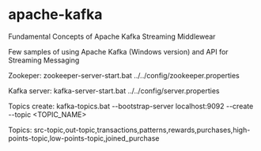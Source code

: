 # apache-kafka
Fundamental Concepts of Apache  Kafka Streaming Middlewear

Few samples of using Apache Kafka (Windows version) and API for Streaming Messaging


Zookeper:
zookeeper-server-start.bat ../../config/zookeeper.properties

Kafka server:
kafka-server-start.bat ../../config/server.properties

Topics create:
kafka-topics.bat --bootstrap-server localhost:9092 --create --topic <TOPIC_NAME>

Topics: src-topic,out-topic,transactions,patterns,rewards,purchases,high-points-topic,low-points-topic,joined_purchase
